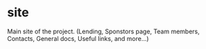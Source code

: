 # site
Main site of the project. (Lending, Sponstors page, Team members, Contacts, General docs, Useful links, and more...)
